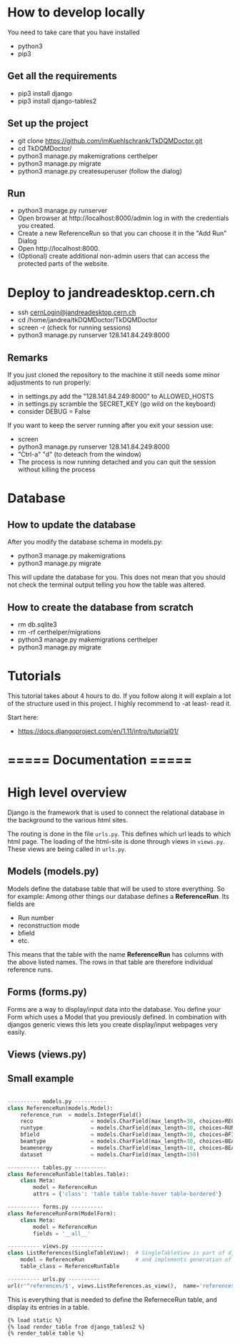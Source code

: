 # How to develop locally

You need to take care that you have installed

* python3
* pip3

## Get all the requirements 

* pip3 install django
* pip3 install django-tables2

## Set up the project
* git clone https://github.com/imKuehlschrank/TkDQMDoctor.git
* cd TkDQMDoctor/
* python3 manage.py makemigrations certhelper
* python3 manage.py migrate
* python3 manage.py createsuperuser (follow the dialog)

## Run
* python3 manage.py runserver 
* Open browser at http://localhost:8000/admin log in with the credentials you created.
* Create a new ReferenceRun so that you can choose it in the "Add Run" Dialog
* Open http://localhost:8000.
* (Optional) create additional non-admin users that can access the protected parts of the website.

# Deploy to jandreadesktop.cern.ch
* ssh cernLogin@jandreadesktop.cern.ch
* cd /home/jandrea/tkDQMDoctor/TkDQMDoctor
* screen -r    (check for running sessions)
* python3 manage.py runserver 128.141.84.249:8000

## Remarks
If you just cloned the repository to the machine it still needs some minor adjustments to run properly:

* in settings.py add the "128.141.84.249:8000" to ALLOWED_HOSTS
* in settings.py scramble the SECRET_KEY (go wild on the keyboard)
* consider DEBUG = False


If you want to keep the server running after you exit your session use:

* screen
* python3 manage.py runserver 128.141.84.249:8000
* "Ctrl-a" "d"    (to deteach from the window)
* The process is now running detached and you can quit the session without killing the process

# Database

## How to update the database
After you modify the database schema in models.py:

* python3 manage.py makemigrations
* python3 manage.py migrate

This will update the database for you.
This does not mean that you should not check the terminal output telling you how the table was altered.

## How to create the database from scratch

* rm db.sqlite3
* rm -rf certhelper/migrations
* python3 manage.py makemigrations certhelper
* python3 manage.py migrate

# Tutorials
This tutorial takes about 4 hours to do. If you follow along it will explain a lot of the structure used in this project.
I highly recommend to -at least- read it.

Start here:

* https://docs.djangoproject.com/en/1.11/intro/tutorial01/


# ===== Documentation =====
# High level overview

Django is the framework that is used to connect the relational database in the background to the various html sites.

The routing is done in the file <code>urls.py</code>. This defines which url leads to which html page. The loading of the html-site is done through views in <code>views.py</code>. These views are being called in <code>urls.py</code>.

## Models (models.py)
Models define the database table that will be used to store everything.
So for example: Among other things our database defines a **ReferenceRun**. Its fields are 

*  Run number
*  reconstruction mode
*  bfield
*  etc.

This means that the table with the name **ReferenceRun** has columns with the above listed names.
The rows in that table are therefore individual reference runs.

## Forms (forms.py)

Forms are a way to display/input data into the database. You define your Form which uses a Model that you previously defined. In combination with djangos generic views this lets you create display/input webpages very easily.

## Views (views.py)




## Small example

```python

---------- models.py ----------
class ReferenceRun(models.Model):
    reference_run  = models.IntegerField()
    reco                  = models.CharField(max_length=30, choices=RECO_CHOICES)
    runtype               = models.CharField(max_length=30, choices=RUNTYPE_CHOICES)
    bfield                = models.CharField(max_length=30, choices=BFIELD_CHOICES)
    beamtype              = models.CharField(max_length=30, choices=BEAMTYPE_CHOICES)
    beamenergy            = models.CharField(max_length=10, choices=BEAMENERGY_CHOICES)
    dataset               = models.CharField(max_length=150)

---------- tables.py ----------
class ReferenceRunTable(tables.Table):
    class Meta:
        model = ReferenceRun
        attrs = {'class': 'table table table-hover table-bordered'}

---------- forms.py ----------
class ReferenceRunForm(ModelForm):
    class Meta:
        model = ReferenceRun
        fields = '__all__'

---------- views.py ----------
class ListReferences(SingleTableView):  # SingleTableView is part of django-tables2
    model = ReferenceRun                # and implements generation of a simple table
    table_class = ReferenceRunTable

---------- urls.py ----------
url(r'^references/$', views.ListReferences.as_view(),  name='references')

```

This is everything that is needed to define the ReferneceRun table, and display its entries in a table.

```html
{% load static %}
{% load render_table from django_tables2 %}
{% render_table table %}
```
